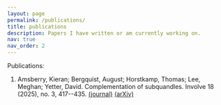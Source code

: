 ```yaml
---
layout: page
permalink: /publications/
title: publications
description: Papers I have written or am currently working on.
nav: true
nav_order: 2
---
```


Publications:

1. Amsberry, Kieran; Bergquist, August; Horstkamp, Thomas; Lee, Meghan; Yetter, David. Complementation of subquandles. Involve 18 (2025), no. 3, 417--435.
  [(journal)](https://msp.org/involve/2025/18-3/involve-v18-n3-p03-s.pdf) [(arXiv)](https://arxiv.org/abs/2304.09747)
